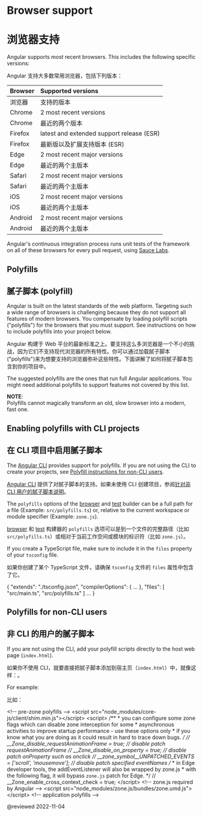 # Browser support

# 浏览器支持

Angular supports most recent browsers.
This includes the following specific versions:

Angular 支持大多数常用浏览器，包括下列版本：

| Browser | Supported versions                        |
|:--------|:------------------------------------------|
| 浏览器     | 支持的版本                                     |
| Chrome  | 2 most recent versions                    |
| Chrome  | 最近的两个版本                                   |
| Firefox | latest and extended support release (ESR) |
| Firefox | 最新版以及扩展支持版本 (ESR)                         |
| Edge    | 2 most recent major versions              |
| Edge    | 最近的两个主版本                                  |
| Safari  | 2 most recent major versions              |
| Safari  | 最近的两个主版本                                  |
| iOS     | 2 most recent major versions              |
| iOS     | 最近的两个主版本                                  |
| Android | 2 most recent major versions              |
| Android | 最近的两个主版本                                  |

<div class="alert is-helpful">

Angular's continuous integration process runs unit tests of the framework on all of these browsers for every pull request, using [Sauce Labs](https://saucelabs.com).

</div>

## Polyfills

## 腻子脚本 (polyfill)

Angular is built on the latest standards of the web platform.
Targeting such a wide range of browsers is challenging because they do not support all features of modern browsers.
You compensate by loading polyfill scripts \("polyfills"\) for the browsers that you must support.
See instructions on how to include polyfills into your project below.

Angular 构建于 Web 平台的最新标准之上。要支持这么多浏览器是一个不小的挑战，因为它们不支持现代浏览器的所有特性。你可以通过加载腻子脚本("polyfills")来为想要支持的浏览器弥补这些特性。下面讲解了如何将腻子脚本包含到你的项目中。

<div class="alert is-important">

The suggested polyfills are the ones that run full Angular applications.
You might need additional polyfills to support features not covered by this list.

</div>

<div class="alert is-helpful">

**NOTE**: <br />
Polyfills cannot magically transform an old, slow browser into a modern, fast one.

</div>

## Enabling polyfills with CLI projects

## 在 CLI 项目中启用腻子脚本

The [Angular CLI](cli) provides support for polyfills.
If you are not using the CLI to create your projects, see [Polyfill instructions for non-CLI users](#non-cli).

[Angular CLI](cli) 提供了对腻子脚本的支持。如果未使用 CLI 创建项目，参阅[针对非 CLI 用户的腻子脚本说明](#non-cli)。

The `polyfills` options of the [browser](cli/build) and [test](cli/test) builder can be a full path for a file \(Example: `src/polyfills.ts`\) or,
relative to the current workspace or module specifier \(Example: `zone.js`\).

[browser](cli/build) 和 [test](cli/test) 构建器的 `polyfills` 选项可以是到一个文件的完整路径（比如 `src/polyfills.ts`）或相对于当前工作空间或模块的标识符（比如 `zone.js`）。

If you create a TypeScript file, make sure to include it in the `files` property of your `tsconfig` file.

如果你创建了某个 TypeScript 文件，请确保 `tsconfig` 文件的 `files` 属性中包含了它。

<code-example language="jsonc" syntax="jsonc">

{
  "extends": "./tsconfig.json",
  "compilerOptions": {
    ...
  },
  "files": [
    "src/main.ts",
    "src/polyfills.ts"
  ]
  ...
}

</code-example>

<a id="non-cli"></a>

## Polyfills for non-CLI users

## 非 CLI 的用户的腻子脚本

If you are not using the CLI, add your polyfill scripts directly to the host web page \(`index.html`\).

如果你不使用 CLI，就要直接把腻子脚本添加到宿主页（`index.html`）中，就像这样：。

For example:

比如：

<code-example header="src/index.html" language="html">

&lt;!-- pre-zone polyfills --&gt;
&lt;script src="node_modules/core-js/client/shim.min.js"&gt;&lt;/script&gt;
&lt;script>
  /**
   &ast; you can configure some zone flags which can disable zone interception for some
   &ast; asynchronous activities to improve startup performance - use these options only
   &ast; if you know what you are doing as it could result in hard to trace down bugs.
   */
  // &lowbar;&lowbar;Zone_disable_requestAnimationFrame = true; // disable patch requestAnimationFrame
  // &lowbar;&lowbar;Zone_disable_on_property = true; // disable patch onProperty such as onclick
  // &lowbar;&lowbar;zone_symbol__UNPATCHED_EVENTS = ['scroll', 'mousemove']; // disable patch specified eventNames
  /*
   &ast; in Edge developer tools, the addEventListener will also be wrapped by zone.js
   &ast; with the following flag, it will bypass `zone.js` patch for Edge.
   */
  // &lowbar;&lowbar;Zone_enable_cross_context_check = true;
&lt;/script&gt;
&lt;!-- zone.js required by Angular --&gt;
&lt;script src="node_modules/zone.js/bundles/zone.umd.js"&gt;&lt;/script&gt;
&lt;!-- application polyfills --&gt;

</code-example>

<!-- links -->

<!-- external links -->

<!-- end links -->

@reviewed 2022-11-04

